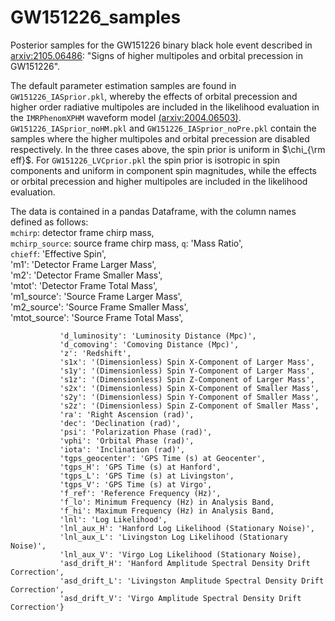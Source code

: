 # GW151226_samples
Posterior samples for the GW151226 binary black hole event described in [arxiv:2105.06486](https://arxiv.org/abs/2105.06486): "Signs of higher multipoles and orbital precession in GW151226".

The default parameter estimation samples are found in ```GW151226_IASprior.pkl```, whereby the effects of orbital precession and higher order radiative multipoles are included in the likelihood evaluation in the ```IMRPhenomXPHM``` waveform model [(arxiv:2004.06503)](https://arxiv.org/abs/2004.06503). ```GW151226_IASprior_noHM.pkl``` and ```GW151226_IASprior_noPre.pkl``` contain the samples where the higher multipoles and orbital precession are disabled respectively. In the three cases above, the spin prior is uniform in $`\chi_{\rm eff}`$. For ```GW151226_LVCprior.pkl``` the spin prior is isotropic in spin components and uniform in component spin magnitudes, while the effects or orbital precession and higher multipoles are included in the likelihood evaluation.

The data is contained in a pandas Dataframe, with the column names defined as follows:  
```mchirp```: detector frame chirp mass,  
```mchirp_source```: source frame chirp mass,
               ```q```: 'Mass Ratio',  
               ```chieff```: 'Effective Spin',  
               'm1': 'Detector Frame Larger Mass',  
               'm2': 'Detector Frame Smaller Mass',  
               'mtot': 'Detector Frame Total Mass',  
               'm1_source': 'Source Frame Larger Mass',  
               'm2_source': 'Source Frame Smaller Mass',  
               'mtot_source': 'Source Frame Total Mass',  
                 
               'd_luminosity': 'Luminosity Distance (Mpc)',  
               'd_comoving': 'Comoving Distance (Mpc)',  
               'z': 'Redshift',  
               's1x': '(Dimensionless) Spin X-Component of Larger Mass',  
               's1y': '(Dimensionless) Spin Y-Component of Larger Mass',  
               's1z': '(Dimensionless) Spin Z-Component of Larger Mass',  
               's2x': '(Dimensionless) Spin X-Component of Smaller Mass',  
               's2y': '(Dimensionless) Spin Y-Component of Smaller Mass',  
               's2z': '(Dimensionless) Spin Z-Component of Smaller Mass',  
               'ra': 'Right Ascension (rad)',  
               'dec': 'Declination (rad)',  
               'psi': 'Polarization Phase (rad)',  
               'vphi': 'Orbital Phase (rad)',  
               'iota': 'Inclination (rad)',  
               'tgps_geocenter': 'GPS Time (s) at Geocenter',  
               'tgps_H': 'GPS Time (s) at Hanford',  
               'tgps_L': 'GPS Time (s) at Livingston',  
               'tgps_V': 'GPS Time (s) at Virgo',  
               'f_ref': 'Reference Frequency (Hz)',  
               'f_lo': Minimum Frequency (Hz) in Analysis Band,  
               'f_hi': Maximum Frequency (Hz) in Analysis Band,  
               'lnl': 'Log Likelihood',  
               'lnl_aux_H': 'Hanford Log Likelihood (Stationary Noise)',  
               'lnl_aux_L': 'Livingston Log Likelihood (Stationary Noise)',  
               'lnl_aux_V': 'Virgo Log Likelihood (Stationary Noise),  
               'asd_drift_H': 'Hanford Amplitude Spectral Density Drift Correction',  
               'asd_drift_L': 'Livingston Amplitude Spectral Density Drift Correction',  
               'asd_drift_V': 'Virgo Amplitude Spectral Density Drift Correction'}
